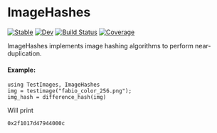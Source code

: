 # ImageHashes

[![Stable](https://img.shields.io/badge/docs-stable-blue.svg)](https://davidbp.github.io/ImageHashes.jl/stable/)
[![Dev](https://img.shields.io/badge/docs-dev-blue.svg)](https://davidbp.github.io/ImageHashes.jl/dev/)
[![Build Status](https://github.com/davidbp/ImageHashes.jl/actions/workflows/CI.yml/badge.svg?branch=main)](https://github.com/davidbp/ImageHashes.jl/actions/workflows/CI.yml?query=branch%3Amain)
[![Coverage](https://codecov.io/gh/davidbp/ImageHashes.jl/branch/main/graph/badge.svg)](https://codecov.io/gh/davidbp/ImageHashes.jl)


ImageHashes implements image hashing algorithms to perform near-duplication.


#### Example:

```
using TestImages, ImageHashes
img = testimage("fabio_color_256.png");
img_hash = difference_hash(img)
```

Will print
```
0x2f1017d47944000c
```